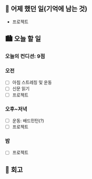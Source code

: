 ## 🌃 어제 했던 일(기억에 남는 것)

- 프로젝트

## 🏙️ 오늘 할 일

### 오늘의 컨디션: 9점

### 오전

- [ ] 아침 스트레칭 및 운동
- [ ] 신문 읽기
- [ ] 프로젝트

### 오후~저녁

- [ ] 운동: 배드민턴(?)
- [ ] 프로젝트

### 밤

- [ ] 프로젝트

## 🌆 회고
